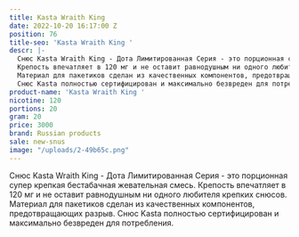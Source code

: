 ```yaml
---
title: Kasta Wraith King
date: 2022-10-20 16:17:00 Z
position: 76
title-seo: 'Kasta Wraith King '
descr: |-
  Снюс Kasta Wraith King - Дота Лимитированная Серия - это порционная супер крепкая бестабачная жевательная смесь.
  Крепость впечатляет в 120 мг и не оставит равнодушным ни одного любителя крепких снюсов.
  Материал для пакетиков сделан из качественных компонентов, предотвращающих разрыв.
  Снюс Kasta полностью сертифицирован и максимально безвреден для потребления.
product-name: 'Kasta Wraith King '
nicotine: 120
portions: 20
gram: 20
price: 3000
brand: Russian products
sale: new-snus
image: "/uploads/2-49b65c.png"
---
```


Снюс Kasta Wraith King - Дота Лимитированная Серия - это порционная супер крепкая бестабачная жевательная смесь.
Крепость впечатляет в 120 мг и не оставит равнодушным ни одного любителя крепких снюсов.
Материал для пакетиков сделан из качественных компонентов, предотвращающих разрыв.
Снюс Kasta полностью сертифицирован и максимально безвреден для потребления.